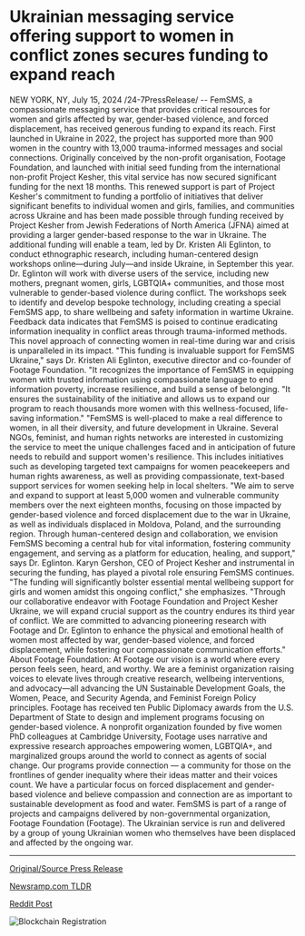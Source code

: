 # Ukrainian messaging service offering support to women in conflict zones secures funding to expand reach

NEW YORK, NY, July 15, 2024 /24-7PressRelease/ -- FemSMS, a compassionate messaging service that provides critical resources for women and girls affected by war, gender-based violence, and forced displacement, has received generous funding to expand its reach. First launched in Ukraine in 2022, the project has supported more than 900 women in the country with 13,000 trauma-informed messages and social connections.  Originally conceived by the non-profit organisation, Footage Foundation, and launched with initial seed funding from the international non-profit Project Kesher, this vital service has now secured significant funding for the next 18 months. This renewed support is part of Project Kesher's commitment to funding a portfolio of initiatives that deliver significant benefits to individual women and girls, families, and communities across Ukraine and has been made possible through funding received by Project Kesher from Jewish Federations of North America (JFNA) aimed at providing a larger gender-based response to the war in Ukraine.   The additional funding will enable a team, led by Dr. Kristen Ali Eglinton, to conduct ethnographic research, including human-centered design workshops online—during July—and inside Ukraine, in September this year. Dr. Eglinton will work with diverse users of the service, including new mothers, pregnant women, girls, LGBTQIA+ communities, and those most vulnerable to gender-based violence during conflict. The workshops seek to identify and develop bespoke technology, including creating a special FemSMS app, to share wellbeing and safety information in wartime Ukraine.  Feedback data indicates that FemSMS is poised to continue eradicating information inequality in conflict areas through trauma-informed methods. This novel approach of connecting women in real-time during war and crisis is unparalleled in its impact.  "This funding is invaluable support for FemSMS Ukraine," says Dr. Kristen Ali Eglinton, executive director and co-founder of Footage Foundation. "It recognizes the importance of FemSMS in equipping women with trusted information using compassionate language to end information poverty, increase resilience, and build a sense of belonging.  "It ensures the sustainability of the initiative and allows us to expand our program to reach thousands more women with this wellness-focused, life-saving information."  "FemSMS is well-placed to make a real difference to women, in all their diversity, and future development in Ukraine. Several NGOs, feminist, and human rights networks are interested in customizing the service to meet the unique challenges faced and in anticipation of future needs to rebuild and support women's resilience. This includes initiatives such as developing targeted text campaigns for women peacekeepers and human rights awareness, as well as providing compassionate, text-based support services for women seeking help in local shelters.  "We aim to serve and expand to support at least 5,000 women and vulnerable community members over the next eighteen months, focusing on those impacted by gender-based violence and forced displacement due to the war in Ukraine, as well as individuals displaced in Moldova, Poland, and the surrounding region. Through human-centered design and collaboration, we envision FemSMS becoming a central hub for vital information, fostering community engagement, and serving as a platform for education, healing, and support," says Dr. Eglinton.  Karyn Gershon, CEO of Project Kesher and instrumental in securing the funding, has played a pivotal role ensuring FemSMS continues. "The funding will significantly bolster essential mental wellbeing support for girls and women amidst this ongoing conflict," she emphasizes. "Through our collaborative endeavor with Footage Foundation and Project Kesher Ukraine, we will expand crucial support as the country endures its third year of conflict. We are committed to advancing pioneering research with Footage and Dr. Eglinton to enhance the physical and emotional health of women most affected by war, gender-based violence, and forced displacement, while fostering our compassionate communication efforts."  About Footage Foundation: At Footage our vision is a world where every person feels seen, heard, and worthy. We are a feminist organization raising voices to elevate lives through creative research, wellbeing interventions, and advocacy—all advancing the UN Sustainable Development Goals, the Women, Peace, and Security Agenda, and Feminist Foreign Policy principles. Footage has received ten Public Diplomacy awards from the U.S. Department of State to design and implement programs focusing on gender-based violence. A nonprofit organization founded by five women PhD colleagues at Cambridge University, Footage uses narrative and expressive research approaches empowering women, LGBTQIA+, and marginalized groups around the world to connect as agents of social change. Our programs provide connection — a community for those on the frontlines of gender inequality where their ideas matter and their voices count. We have a particular focus on forced displacement and gender-based violence and believe compassion and connection are as important to sustainable development as food and water.  FemSMS is part of a range of projects and campaigns delivered by non-governmental organization, Footage Foundation (Footage). The Ukrainian service is run and delivered by a group of young Ukrainian women who themselves have been displaced and affected by the ongoing war. 

---

[Original/Source Press Release](https://www.24-7pressrelease.com/press-release/512519/ukrainian-messaging-service-offering-support-to-women-in-conflict-zones-secures-funding-to-expand-reach)
                    

[Newsramp.com TLDR](None) 



[Reddit Post](https://www.reddit.com/r/newsramp/comments/1e3okm0/femsms_receives_funding_to_expand_support_for/) 



![Blockchain Registration](https://cdn.newsramp.app/24-7PressRelease/qrcode/247/15/smogoF_j.webp)